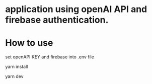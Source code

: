 # application using openAI API and firebase authentication.

# How to use
set openAPI KEY and firebase into .env file

yarn install

yarn dev
